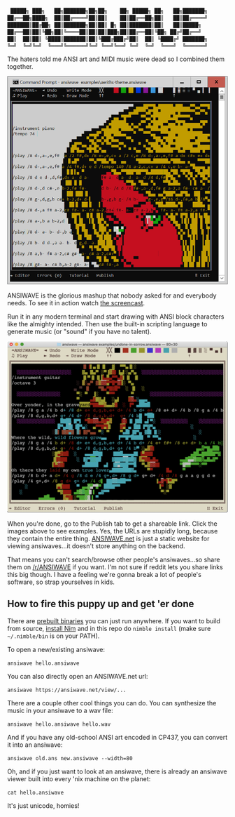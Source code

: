 ```
 █████╗ ███╗   ██╗███████╗██╗██╗    ██╗ █████╗ ██╗   ██╗███████╗
██╔══██╗████╗  ██║██╔════╝██║██║    ██║██╔══██╗██║   ██║██╔════╝
███████║██╔██╗ ██║███████╗██║██║ █╗ ██║███████║██║   ██║█████╗  
██╔══██║██║╚██╗██║╚════██║██║██║███╗██║██╔══██║╚██╗ ██╔╝██╔══╝  
██║  ██║██║ ╚████║███████║██║╚███╔███╔╝██║  ██║ ╚████╔╝ ███████╗
╚═╝  ╚═╝╚═╝  ╚═══╝╚══════╝╚═╝ ╚══╝╚══╝ ╚═╝  ╚═╝  ╚═══╝  ╚══════╝
```

The haters told me ANSI art and MIDI music were dead so I combined them together.

<a href="https://ansiwave.net/view/#name:aeriths-theme,data:eAHtXbmOFDEQzfmFTUYi5Npll0NswiFABJAgSFYE3CBOcQjICBAiIEAgIchI-AUCUv6EL0GyXVWvDnfbPTPLIUY9V7dvl18dLtsrW6uba5sbq5vrq_d-fnzzV10vOy-fwt90rWyt3tuxsrW6ufFH91Rp7dlsZWv__s319Xs_P76Cy0fw16sZR5jNVrbWMm3-yX0oJS5F_IM76-XPjy-pb6Sh8WmukotobnLEHAV_cwqvVrbWD937g_twBsX_A_stHknyDIrO7Rp2XH5q8ND0Wums2cpWykv60Xeiz-A3XDP19Qf03EvTU5m4eMilxjXNi6Dh29X3dYk1K6-fH1_mIfyH9lSA_L-1nxLw3aMuiCFu5kZCGSHUuHBPpQ0davoUm0E9tUkK1chwLr3JxPQbrjLE8OJuXF_d3Dh0b5_8vC0_78vPx_Lzifx8JD-fys978vN6mBikMJOfD8MyXA5TeDCNAssItFSUCQnJyXSV4pKmg4djmvuCAjT-ERYg7B8ABV1UA10KfQ6UAL2bOs91_yH5uWECzAE1IioZWeklVs90JuEHY739Dz0Wcl1Mb7TnFLTMCncwZfqd1BA01HKYAA0L4cLIYfGHQmYYR9xxgv2qKQ3qh81oxiJGpAK68rxMbVLooPSRSXZ5F9JPubnw_gn4rowAJcIUmcZz07B7DAdV_8ygRLXGDDG8-BE2CwpcJsbv6TYvaSy4z1SHvaM8acTQH76lsWwA-WwPhQjoR5qp-3BfWlZZBh6UBiiRA7_6-fGt7cwBOlnMJdho1RjHIYEB3g3FmxchW4QUDocBrsnPPfJzd5hFHAAYNty9IT93mowzhRaY3txYzVnwvxSG_6UK8L_9AyFTjvwvZcr_UsH4X6oz_9vVnHtqwUrI1Ar8L7VUJXcdUj-72lyyxbSZzm-onFPbRbf1ULvoGk1twSEqaG_BdgrRLajzG4qn6zAUsr0sVwaeTS1nOy21j4Ahqqv0ygFVlvSPy5L-6ZCcQ_pHOayV_6mkG3RrOWy7Du1zM-i3lju_ZWaIWiHLTTmWyECa4SrGHchOb1a21jY31jfX1-5l0XpjlW1cvmyGcUviWkarKTyx-AWX5FUMNQfENILVWJamUxWV_2WGDSNzHCKS9u0H8Cg4axhoB70hNqVTGSp1MkBU0kxmCP6X-pX_JWNEJYe1gXZZbS7ZEHMdYpkaqtsBmJ6tmban_1QC-k9l8M9dheAWtQbcCiJKWVxh4Rb11nBaxBzhFjXYcESpYByR8NACF1uMGDwwhNKlrEXoQLI3WVRbMKwtUYnMDIow_g0xqbek4NMrVWiNmRDYbbidjA4WcgrMOOZVDN5cUWcpUK1tlVGsXaBfGqYmBCBW_lnqVkjS5lceCndeRF93GWG3gWPBXeBCcdiYeUGAAeZVwbZ2rjKErO08pj2VCf9WNzfWmKOulf9Ue_oPaJ3-A1qn_4JkcXiqXQa_tYkQWcVWnfwCQbknx0VyrCD5gGNJr_Gt1HGkkxAQCiyB-UpZz8pnjFoKozSaIYhhyJKkRSWDn0tDreVNFjilibJLb8uPyvPo0nxqkGu427H2gywGdZgU5G1mnmXSQIkLPjFvTrVaU8VmTl0ptYy7Gko4p8n7L1CkYr6VZFKnJ41qWhrEtaWmXXBvt24NhVwwIzJYaBlHzFhEHG9jRILI-b_A8RjjakuP1Cwf3jWpRe1RNhRwgDb-FUScj8GM8q-bTaHaSk-E3N0Si2z7IK1Aq2xrnMlCR4c4gSIAzdknDWllKxOmKr0X-_LNJKipxib1XDVkrQWUXouQjcBdWNCBxK2AXa9tbohUkNIpPNEJFfMJDSwrLN5_0-mvb4gR4--3WmYI0qlfpPCOCQ1KPYfaKi8GFYNEG_EzKiUs6mg2S5TItghFZwU5gkUDmh3FDlT9vbJFE3vp_yvSwBUJUVH7e5zdJuTW9ssMCR4bZQa4C9HgbmKBLgsnX4zqqlOFiXZtOJjEyziVRVSxTbVwdoGl_F9YTvzcpif4GseH4tHIJOzsFSLCquikeVjCfHbARNuYe2DJDEKl5K2q-HJlq8pryBANtw76WwHfalPPJ8sfk6WB1C9OWR5ogTSaXZORe23qeGsfCSkYblruKtEhH8u81cwjUNF49ioS1eBVWOWalFFr01q_2c4Li6BcswpreAfcQvN7yyuAL-zfLwrxJMGAWZeEXtycaygSFMWcZQIqN-vuLfYEvIqjEirGbG4wjogYTbsQmkJyMlrrLwV7WUQFk27uQR5ZOe8s9bz6-fGdEQWyeUVLB8DoUxCSCvJP2x3U_xNFBGwPKwpum2wwak-ALCDa0LyrjQbpJsaOWSjVRkNuxNKn2gfaTdrtZWmZxvRKjVWHrCaU_yexJpYGBOziqFZwAekgFUXAOv-30gEzlbEyWrFjzEgPbVKXmFSdWRlbX88g4MC-yqQDhh9w5IBvt0WcYKnwM89w0_DqgI70fcPG4wrVSwI5e95Zq5N9GDJ4xWJJhwMdCG36ikcJ-r9irvg2SenCnoVXFC5Lxl-CaWZ3a5v7k88UIqww6z6wdrPiC-TPiY8By6I2Eqdeui_Sidx7C_dgSjpw-IZL5llSVFHqN9f3M5NN9-lm9llKd2crWyQaQj-ziaWsL0nsmUqYy_6KpAnm-qTdy1RRnm6XWQ_U8F3ttfXAzwcYzq7s_4Zsyk_XmUhV3Nc9tKPmsbeftccseFSVjxk-hB3i5yJTUIOlEcwErjvREbqIo8oulGw8CCa4FCVoeOqpNODfrWxtHCK5lmFhZWujkHsxGqZ_OTccTZCW4JqVTN-Br4iZpEOiFxEWzUIktXJqaflOTuZdMlIW8gYgRILGm6mRMlErin5VaLmsAowQUuDxzcrWWk65jm8xaS8EEAvVSIvjSg5DLxEqIrqlBXArWwBZqZkF4VidcJdYglMQbLFiQya8pSwxtiEYA-fSerrwud85KU0z9D8zQuSZM7btlrbz40pREFbQ3eYiFaDExsEBl3UwopKwCW2zzAuBNHIb8S9WbUYBchT0RrNohFiUoornVwCSId1jXyhnimylIOJOA3pli-m2RbM3hBxeoGUX1wsmQUfUbohmIpV4YNAKlimz1EDAM_PDSVMxQ2DBEGZECUjFlqPN_AUlXpJMoOCzODKQkFOneVxvu1hPEHNZfAxIhiZTWAzDrhEGV6Qrl0P3xZqa66BshcnsDKAqd22yRbnil4BY5IrI8I5x863SFIgPMoyLAJceIXEIWUShsatRxWA3IoFB1SDo9vLb7Ds9ENYDbLGUuCBETVqlqPw0M6F13-okj9N6q_YamA7CWVIGOTVWzONFjZWk5NKArVO9xTwiqUj8gSGlJCWO5rHynZ0HtfiYi5BHTmVUoXBsBklVmlyu-dtdZva6IORbLjiUg_muYpkDjLPrQjs1dA7aqKU_hewE0h3ol9bMGgMq5eWTVx0hD-Qmrk9_IzbqbheWuX9_oosZiRowCRJbI1DI-G3QCCnEEluMUIsyfcfz5jYxmIS3jnvUCePm6GWauCNQHl22CcD7UhAWnVVGrpWtpJaFdhsbLu1ElIg0USfjPUM5mI-EFSDQw9QgyCH0SC2XoKpooCFR1grXkmgZYcHo5KFJhpQDmxsH9Nzp_gPKBDsQYp1Dbhy4d-eZH8zFIllX6pa4AGfgwv1RAFyAj4rRUdtmjL1GCb6cPs5ddl0axwWrVRGyeYhJqVhuQ0nWkAXYobRNlMnJ8CvlCc-BlYL0kns6K1ts88l0F3H-RBxZqBDGHlHI9m8NoW0CA2jZCNMQYBSbgVXEknEM_23oPlreDdhfjQZCH7y3z6ZqeAd_EU2nPJJC5Gi8ePcqLXMxcygKH0tE4giQ7VFkSQg2VTKDBUeNlqPBgGgmEACrEQDpWWV1QX1cLA8yK5cI52g8QV3dYqUgS-G6uJgjAUi2O2uDco0Eii3foSZfZCpgc2ax2_DySOohRRrY8RDK1w6zErs80Y9BULGM8m5KdfCjlH7zCpH5MXDUfhkjY5LshooTZwGmhjiF2EIB6cYVioE6TtdmvD-vVATAnPJPIFKkRmXqTKNJM1y_7o3mLxypDQwpFGHZPpyHEKJillSioZWmr0T-ADlLNGI1s1cVOSz6Vp6Y-FkIlZktJRJZyJQZermLauf2ialjl7Y_0Dap1ADa8h0gMak9detMedpWQxBeI3PCO3CIU7xC5FV06Nd0xghN1ZK77zJcV7N-56ihRiVwh-nFzAZQ29SpJ7jEKrVdYqwLEFsZYmSeCKYxS4jxuuAZ6g3sPI_uRX_6fwfXpDLPd7OWbMQPlKYuxKhnjIvdzstgrWqqQpPMCxKuZ5z01gy-0AdWhnHZ3jIXgKaZtRSnxrBVRYMBS6O9GKvJrmxn6oLZm6adpZcocqcZQFnn9CFdb_LnytbGevYuKL0gJifE_zXuaTWYpL3tVCjORljdXPe0nk-FkEM1UomAnlXYaoVcnNnLuObwb6LIzY1UcVEXjOjBRjejQ5YUw2JoPQ3M9jSx4VfzjcjwmK39bTgBAOdf-RPGlSZMNiik3lIAuISb1TGT-4wf2_FUJtyLxFB8HFRFTN1khEUikIHFpmEkIxVQQURwBX8ylFTQvAeeiNaihWII3GPYSG4sJRtipYg4mgJDhjc6k78Yg2_7kFGC-HyYa9BREJfHYkwYDD5SKvrxgZrqw8-PH8Rbw1AIOVAoBuettc4nEbbLNnEpf-PexWDP_Z2pUJMBm1m48kXWLxUQiMuGWp03S-fcDsrmQU2pBXB0FNEKinJ9AOujb77wih0HeyBr-3-i-Ea0qEEM_vMKBsWihoQCIXamA0P1xYHG3_1A3fiqXe4gdygNIY61ihkuEtoM-WgYQoqzYCR-k8o3JlReydyoJEA_EjXxRjIn2qXF8YxHm6J08qRVlt5WAp_XLRaHmKKOERLyI1pJYoZwsi6AqIOSa5nnGaYfJS8iloUugMlGj15molrzLcJcqMNbsgPBjF1IKEIrmapNgxvitVtSeZtClYogNRxLeOHpDObRuHm4HZOWjHX4U2aOAObinzE_ztqRuZhimDF_MGQaE2-AjWY-2o1WKywhOOWxkD2AkBsr7YaHAd6H25loyxIAQ_riY65wLmMuzV5mN3M3i0LmvuzFDu6KtAzKYZ6n8ihQjXYNpfqbvrH7UM7iW5gJZyXsga5MSYJZ9JTHVI7CGnkupllPVHP3wrzSgmbbzySnc5603snK9MDlwFNlbXN_MnLoriRBznhjkVBpfJhR-BT5kMieyALKTJiZbSZGTRi5FDejkv1uvHKmNiuhseyVPaMqYlr8f9X_H7Imdv9Xk_AN5Rkp34hUabm6CxWcE1TGjeLvTm1lr3LEUx4VQjoGQVncMCNWYFWW1Gih0LhSg9amYEeXj7ay5ULJyUjyKCtbaXBYWh-4MPQEHGTvsEKqOCxxiZY2V7xFKCqrPJKOKhyDy6I6ncKgKqvFOc9Wm3SWnI6aseEuYPGOK2dkTpSDcEWV9KHQCOApdb0VA8WXCZMXpZxjkEKtEdiq0ZECgXJDqVLAImiPf69UtF-meX4X7KbGUMTah1fahCjoLHq0tcdZHRd94gpNr2xtHLLa0YyfOlrHFNXIdBSviT6i-ByDesgta4pWIypURPLkgDDJoiQI0n2zkVxoHq1WPO4Zr0tqxddfiNvCpUBiUVnIS1-AGmUjpEy-ySbOfgRdtCCJWoKjKbos7AqXBEAFPF3ZyqSLhABkaOgjSWoIHtZYEBHcEM0ZaiMF4x0vlXdyJ7tpMSNVBGAxzgBfGXHZZRoWvRIZYq9oqyTfZu1f5Fet1JBGE5BjqHXzLo2yjiDxcO7Q6TCL0r-ivx6E_BN-5p7LBBlqdUOYKgy-CqC6qxPZpMMKuA9hDNKpRrZDQHHhcrH0gPMdTObJ-CN7iDPuIfwRQtIUjaNSKbcYw-h3rvWgNan8VA_MivDU7kTH7COote7ijtShfJtLIGQaWporFa10tCuJcIEaTbB2XUA3oAtoNzG-oGcBEIeD8ozKjH4ByOnNv7TioPRx4a1YexIEAQwRD_k-Z2Liq_53tBMH5wV2UGkeGcb8mEFPjDXAk_VJ392EJPye7_wFsBe1rj23vvgrIr9VFApzCYUXZReTQrHYPY5ig5Z288YlZ9CIcEsG2cFDQBAUHq-BsPWuBFK1F0FQ-hNQqELjonTL09DsVMTPoNHZyh40GFE5sHqUjpF9sy8Rr71Ui14nErYp6JzOPsaL3BzQIxwP_FjKLBxzhDLZAqhHNjmW1oV6leskkKCiUurNMeoUkBecSSYP1Sey8HRWbCeF0pj4kPqESi1VySPHgLkssdRnAgnNmgBiQ40xNO1YE9zPUgePE6PHGHOUU93sHHivEo_lX577qD03Pv-MV7GObu5s3UdhIT6Ng_W1zY113L44_dfb5qVbao-6fMtuT3cgCgr3za7x-w9IUnZrOngkZ7_BI_YN4UHmhFc1lAnUaHWhAjZaEi7DtLhXxpb2gFcxedrhmJY2KfkFZISAHfCowZlPvmmkjgpxEi_oGpzCUC3_8HOwMjxpbPpiowTEQ9SMWOXBB8x3yjCd1wIBl9m-C5E8cwRNbLTJvaG4l5l5KK5cgFamPjWNoo0CNHjWpcKWMdRIJAptLEufNSFGnVaTsil-zBmyjQGtKJqqVcBgBlRfSnRvokYzOoQqOUoZ7DzyhDhx7lAMZalT55VfUDHdbo4xuk7Lcowy9VZ4jdqypcdGvPD_WTae_L-wEXMrDFcPXAzfRiTmE4-TV4vQiOBHmt9T-9fr1fvpueK1wXPLTe3zsfTH4vstY_Vzv2tsX_p-E9uMEbK37DtqKr-DvE5KzkeqJfW24FdeYupPD1SJcspud30baGOV1v1FO-RPSjIH8oQWBFInMvhAVNF6R6hg9f5WwerdroKNVABqMdJoKtWRtusuAYUdbUkIO9qcEHa0TSHsaMNmXwDeoHdJjaeF46ahIjE7M-rpKA6uDjD53YVRBzcPBWdybyOfHKMRqsI4Vj1qidNcefozpXitQFiLNrGQbSPFRevrLo5mVdrRaExRbTAQxezrcYzZ3aTp8cTOp8e9w9OHQFWd5fsim5qDjoZSDpLNBVR7osyZTA9QDCQzradcMpM7TSfTPYKXWqnuEb7USi2IbqYASZDMFFQJkpkCMfTN8vh03VmcCI363G7JUaum0OiuZzIHbDHaoGgDKF8DKqU2QBJsoW3Baot64wQ8X8EZFHGOhf3Qyzoda2HkErHHZcXE32JRjGrqbDE0iRWZLSNbJDhFlabVM2ZQylnFrpN0PLDsaNO2azmacQXLzkTyZEOjWH-XaeBp2w6dWk0aIlnP4bTB9B9OG0z_naXEKOzBfACx6S5L_zQzP0e0rEM_tXYD_dRaDdpShlL7eQ4XxDeQC2IP_1FBuBkGi4PltipnEJD6OGx1G3S0I1zodR58Bq7EPm1MYYMNCUlzFqGBrC3WWHPHsTxBt8Rq6gsXq7VbdKzW7tGxGshKxwqFkrZYHfVytjtwMeB_5tTUtqKQ2mIPnxyPV1VAO6L2EgRE7aWKeQtMDdXfwDrzGsq2xp9YeI5vFa_2-DW7WX8KvZjjU5jeCjU9_Xe0w_y16OUUPoVeJPcp9KKfT2HSWFYp9KK9T-E_RcXm5P4U5qeo-TFqnnZgqJynQzmRefp0AaAPiUznXKppJ0kKPpk5qwT1mgcDdUpz9hWkNM8Y0CnNg662zefBWZvWPIgbVHMR5KDKNze12wTnEVq2odZQUjt7O2-qCx0f5oPnXBYxYoK0Q_P-ItNeZrnn4cVjaS-z3ItA5Fraix4ymPYSBg6nvaSxs_S-_FvHznL6sjg4TTGIz-95q2338WwNJYzut7KyVq2p0BEqczK0KZ_Mv-AG7nIyLK00Khu-WOdWNcmkWzCtvKOncIywXx6D9i72wM0rRXj7v3DqRk-pVN1zu65UX5MnPKTMuW11mLB0frZJJpBkZoeLDtP91lkXF0_S0bi4X4U0PhaqdsmCwPJrmbM49sQY6FCcrxEWYycW7CxCdVmG4q7B9EQQkWcVFCrG0zx8VyFRghsYhMHETApiZ6HwPnW6n3QhMAtqox8pYVY_spWAR2FevgeCh2Gi9FCpOAqPg3kZec6nqQGYvCIw8X6yKuGcuneWrQVSUkctkO_oIFClJXQgS16qxjmccghWdvRaopVm1IGailehA1u8cpI7TU2o8eaTDo1gFe4cqAyDIUeznpCmMlINhhwhHlX7kZ5UYUc6VIVtqVdoVB4J21O3kfExubwjvbu-Rn8YOb2FYCQLD8T1sD1NUhnoYdieJlkWGfXUrad9R0B4Qhl49LU1cWzjGA_eWZgWINq2wrQgmGr55uJ0dxWUqrm_plQc4jR3xZz5tA0DHacNbuRjSuko1ggVCHrSx8bqJrsXT6ojVHRM-Aoz30zubWmVu7OSNWbuTTI9EduQOIg4uaiTc-wY4zpiLzFxxDbWE0Rs40NBxMmN0yboBBEnN04fuC2ijhO6g3Zs7esQ8lFqM4zVbQqjFhnnsuxXUQ-4GDuXV-Nei6u9ZO26snXxQU2yHxibayhDt1-JV1HLSnR2ZuYT7vGIbd4FT--OAGd3s9WN7ULLsnZFq8pdODB8BaVhe9M7XqNSXa6OVj_ZwdbtUK223u8zzCrX5CXbtdSxzbwvt1aL8n8Z6vk_bDqS_gv45P8KU_ItbccyqYqV3OsJ-a4a-Oi_mgkuMgHUbECBty4hSWxJs3mmU8e8Jy-FJIv-gKWIguCYRJNRYFgfMB9Barmo3os2zrhUrHjd1808cQZqun0sg7SrUW8VQpkzDhp2Zxx0gVWcVoDQuBgHHaMeHk1m4c9Qd6Thmo22oShWj1MXrKPSG_-EWtBBVcEH5sRD000YflBXHIwRijiDMZqIa848QpF9wXmEcuhgjPb-G7QIDcZoGg4qxnb0eX9bbUepmlBmztbtL1XTqAXzqEhiHejjs13rjcYZHpwcs2dA6Jg90LaoPHsGo47ZxqMCswkrS9N6Fro3tNk0xp3SZFOQOGi5HhgIoveMviD6nIWf1m5z0Ztq-x60ChOYXIGJWOY_QLlk0-G0YcC5pTQa5a7BNOZoHU6jRxiKWoe3oXZGEuWO03PuwUSXpwYDj7XxgDNS3smVPJQqGxRWTDWwY7J2cLI2HCmCskNoq0xKi8tX9konT5zooFyhzrTN8VvZUBPtKtFyctqQr7aD8cAF7lzaAgMh7AaI5j6YefIR1MazqexrD8vw7R5xyvcJ8ihb2eKez3gaB9NYZZP1tmt79h8sBiDcWbac1aW4A9lggF3RLUAJugWDnm6BahpGBPtmbK2EoZMbNinHoL0C3lpt3D4Cab0jFrAr-wgYkTwqTuTKhJCerq9zAH2ac-l45S0EMrxKuiF3CGKLIPkTiyp4okxNYevqhMP20kEUGUV5kwOlNc3UElREGAcBuagWJCSCZWQEMsK0VJKdJqQ-HaRGB2jC4d5VOmtcLjNEbZBAao8CcWIgkgyGG8k0Eh8r4aLtusaCDnaFDjpIqjpobfxR70lXKbbTyzsnck1_0218zUemhlvVyNQPCA2ytbY6wrNzNmTKhkLGdZucojWjgSaJRTZiOiRSpZ95IgxZPSG2OI7rmbQ8VcAiILWOP53WCbh5_o1aDVs9Sx5aCsvHC4gArGRPdU0grxHCUoKgFbLescxoZgtN2ZV4xVWmVuTPInZNka2Gtv6hQZlRrchI9maSt-zNJHnZm8ogSDeTNAY3Dzkti27adYL7y30R1_CRktp8VJC5ngw9VMqsfXhv6KFpFwC6_PzB0PMyLGl6YV1b6lTonGUKdGA4ELNWZbyrZF1cd0ADoi3hs15F45mmeb27cVgAYPDKzDMW2K7pHAysLEBjge2y3UrgTK_NaVPw5tS5PHa5romhCD1tLSlEMtL84RjJZwIFRhYf30Te3Fh1S8zHY5ih3RCjqwnD1WrjMSrDfCBGVz38rGJTjMYRAjH6S9U4ZNtL5aiM-BrbpQhNgInCQeDmyLqI78pxVB182phETFro_0IMmIvBYoYW9UC8Q9ceKH3h71qUweVf_gw1bolOJ5leC572pBgUCQeFQZY84CDDvN_jS22FMxIgiy-lknhykwiGShTMzIgXzRWPLNUnLMFwl-tzMkRyh2BOMkQ_o0IK5YgdTUC9lKhyrZ1R5Y-vgsqrQ3xR_JWWAOpSh-4ry-U0KutYXpiEqvwzYWv-mQQmEBvzzyQJ5WHmJDeYwiLBahVvRT6AgxoLtIPIz0AfpLLw_CoRn6VGMlHz8ZI0AESLkUYvNuLSUai2IA0BAlmz6zvxrIOjl4FmPZUNL7ZFV0jSeyIa16lROLL8K8C0JmE1hlN9WUezFAwHSxWREs7jg4JMtSHXKdfVtQaM6FkaAl8ebdQ1ijpZWpbWpKXa1H75qNNZ3gkXhDNe182zFHzEuKAI0IGDRI18dHo96-ziyypdoeGxKK8EpHmpYDZZUAFgsXlNxxYFu0Jiw5cQYKRvEzlRlVngQPQjCkxbDac2KAOKET8dAglR9BxSw6XU6EF8bJul0KD4zi5C1rvBug1gky1N-27CrSAUScHWEF0IFrMGg6da_2zvq1z4vsyB2vskumvbppJUg0dkywwekbSqHlFupFXKQ5Je10kBJkJI4clsbxKDFCvZ5bRhzOa-EpUrCl9U8hQOOnkwnG_vOBwZisfChf0RhAs7JwgX9lQQbqgdp9QXSLsSDlcBqGn6gaSVJjgWbrwIfem1lq-hC9Uam7FwDV2oFm2NhfODMA7X2tUN7bIUEhsCh758Ze8anoMkYUnNLg3kpBYnjoVrqKGa3KmHs56cQyE7sofA43UnPFYucI3BG4tiHd0agze2SndhuHHGh7CNMT6YbYzmSvT2L8RoIbTtz4Mss-0xxqHXxhjnyzZGTw8SZfWUa2KTTWwFVczu_CDTJnT3T8Te18ZK_O12mPe321mOv93O_vztReTbQ7k2bh8N67jLbasBInEWtzdit4iOuymaYbftonZVTBhvyawAqj5bOpVdgi2FznhKBjLncIZmC3bTTG2RD-QpywDhcOnIYHFAWwLYghdYwrR3ARnT8WT8bG8u-jc5ZJJTAdo1cmHI5iX2bTBHiQnkVTJxsClEGTCcDQJtG6FhA2xsznoh1Y5tG2S3miUbIpeKTGXFsujMk6Vx2PDV4w0cX-3GjALCMuOvTBo0Zan0X63l6pGtx6p-Rnq3TGNp9KX_amJMJwi31NRWNaKaMuuJGOQ4IfmwSsQy1foBdg0wywIY3KxvmX1kJwfhkZ0FbEvQzjDDo3C38oEErZBgHo5FZrUyLBI8t54H9vlY-mEbwvOwIQuTKTDKQA0W22Jcz4eJ0aSFwjUEDtyi4JUBtjr0Ksx7ySfzt9huB9GyGFjBLqsxGKavfn58lydYkpsTuKIsEM-gPrmGXKB0hluZqoS5IeJ0NImWgpXVDKlMJQCXsVRBbPAbh0ZYYeabemZRZjVNL1e6D6aeeUUIz7bk5tUiQC5mFlKo87TpX2hKpoI4MeuQDs_MpaLx5AlfMtGFc7ZJyMg5FzGHi662CcmTIGUOGiUyO23ky9V6zcEKld-btTbLTFDgbsf3rS8Y3U9uXdr9Ij0SF6FyyJ5Fm_woqbdxdKo1ZJYSsqErmYaHR2kcP5Q5VC1B1Uq0_wvJckWUPeSW9_okuIApcMgUfeDiaVg5SSEOv7ZJQ3yg3eOosjKlI_xIE7vw7VUnrClbmFZ4eDUrswp1MLw1fLXHCM-hictUFLqyyCvef2MwBZYtKkfyjUXqqd2wJDYWyfrBNUVS61-XmlP7mJg3J-ve1xSpJpjVIq3RwvziDtud7fRapg-W9RsxMI7cDgxB5LmK3UniOnJnZy2w2O3IG0Seq7Un1hkOfJbFFZ3IHpTGSyUdka1HelfkTkDVkaeM0XlzrivrjdEZJybSD6QwuQrDOn1XCqHqP56CZuVkUerkX7o4yudhegrzl2EqnmGTlEML6iaOkcSgOD0ynE2hYq_qTIOLMs-ggWTaZfnBZOahFUhmIsu2ycwDB27Zs_KbmZKiPF5Qk0Nac7c7PV5Q--vk5qmp7M4qirSylYENTRk9cGkFuYxYG0m3R-OI_QNsU2L0kWzEwTWZyLIva3mSlVzCqryMFCd1eJfXQxKFTyEi2xjS6yFv0iGDF1kvsngO2SajElmvZEfGEkftYYFGNmuSw1kdbYyj2hcvbr8w4U2awQEPH7HrqcUcvmelL5XPKQVk52T2ihWbrC8ZdRrv38Gdyt7MaMxNCX4RIhOrop6I4lUp1nfblh8LP_Fa5PwUdREkJXJfWd2AN7RvH92l9aF0l3OitaHuAS0KdQ_0LDc8OOQfQAmSgSIb1YIAmTjIAKc9qzxk5VDaoaoWKihuEEpPv_tQVDLteBOF4yS1r0klKDcPmY3aQo9VSocea04dWjtBmtCpqzgCwAxBqLbcjOXIzWVdc5qitLYZRNGuMMsq2ITqdxWMp-NiN8ymDLVHZlOUVqrjMmouRoXt6rbYT6wx0vioXlRO2t2xMVJXn0_th3mKOVdZKeYgntiY4caitGzSrurR-1YQnSGLL4IKi2ko-L3BiUGWTwKxlNeCyqqeoc3IklCGHlU0j8jbsPEkht5tI5p4ZvGHhLK5Jwz9Fc0-sxSdp2ALmy5r-OgETZr4oj1FeLJaHuF6RGlclpvflPnncEU0XTBXLJPHsJQPWgmXrcpppA6HrPgsc8yZQnAa3m3vR_RYVvBp4iteTobomB7TZitm9l4LoLwauaTiaE8OQaBjPeUQCkJZWhFI9cEZ3eItiEm-KfPoTHfhdkBCjXNek5aixaIxT2qy85YSiklqU6YDLRATBJH0Y_dKCSTi4FFoUIKpcPsIMgynyiVIVMlaUnXj5UAp4Xl9FkwLv_65E3oHggxazRqmhJszGpzUW1wqI7MfJKsVvGibu26YrtaiwECQwcmshgo0ZzQ47YJr2hi0muYemqYXtOg2GGjEjtiR0vg0YUPzys2mnHXgPl-OsY4WB_PcZXr9OFprMhu2QgzLSuuHiuiQ-DClwjYWki0KQ0cm82VADlOSWp0dEp8DSYw986yYJ35zhh1WrUfiN29444CP2RTe6GUhlr3AvY9rBMWjHitCLokhxfdemTp97iyNsWd-epLWp_P2W2_Avc6MaiVMKdqBDggoSwrg7Zrk4YhO9ri3gEiV2kpZtk_grUpoqwCUtThN2Nl1o6wZQNMoJaiWShRCRrFcmTnLzsVAMUJNIGM5ErN2yblIq2XrHd4FkHYGUSSEIXPPj9KSmIToGWg-5TQ02raBVAeOR0skDAWo56MbI5LSQf2b9v2hktjhSyJykaR1vtn5VvYLwXgztNvnizYSYj1PSi5GbQtDAeoFlAQ767jpFFiMwuXABpl0iL-_hjf3RIgq_tKkKOa5EyCIAJnqeqA81pAB7RxtOCJe6oVLCMRATmWnS1AEM4oqAlSqltYdAZR5BzEHHVRnQzzQ19xWVLq0L0hRzZA0yAO-4BkMq7zWCJlBtj1Ir2OEsq-8jAeHREhJQljzUtLYBrHlsEMlNsB4Li1AAwo380r3iKTqGEXopGHGkRPsWSXszRIT7U0pbNExMSIf2dAMQun5ukiAwSTkoa5V2WamQikiuGUTRMJC7HBFLlAQrqTm0vCEwylLmJmLE67CwKvpjDdS46RxfckcBNdycoTwcdsappZUxcK35GmuLXSjZX5yIYUxMwOrUuIeVCje6MomzpEEkjQJOctWQGU1CYwoTdDI7KVVZ6NSKu7RPEcuzapaQ9OZjOv9B-ScVEmWzlUtWYL_IJWat6qC9TBsPZb91a3Zlfb7UsTJwwdBsPB3vj-RMpvPrdUbvxmAwLNksfq4PxhLrQnupNnFaUHRrENEvgyjwdbwQhmwUbmLukFAjgEtQoHFgplpU8Mfbc9mJapBZsFtISQY0Z9vW0167ZdKCRczid6pLdu8OCrzF7NDZxE80WDM5CkwMmmRd_u5yiylwuZcKgoOXD1hIpSJA4doM_-sZM-5FnLkevNzWCxoqdwQIPK7Kg0KKjrMFMTlFAm5IWfsIU2kScmG_Rk1Qc5BbrVLhkBZsJSWscnQUqVGcuEpAeDfyMItfVKdmahJlmsoYvO53qo2Q6c-wZaHpTSK7upX3sWAoQ8FElAycPTBnJHTWBS1kdIX0ROTR1qmgxsWgHAnax-ToE-rLIGGlkBAMh4qUKboiY5KxiZgeRmakYYFexiybQnbnKuoU2gGt3bK0szXdWfQmrVGUQVtIjql16nBpzCP87UioZUKIaiR7hzdmdPXOW0Wk7WsTxpm2ZXYQthge02-hqmPWgcZo1htlY0X0NhQHGMdzx6LvXr5RDfIUXUDOKYakNoAwZXsWFvDdmmmN1FYjVnOkZsJ4nknpE8brDqKUwWclU0HBN2XQHCW5kQVVC2HbsNQPWcMMlCHPAwdWpbCMDXP7MW14jtga9OGbdpcJWyARyjkCDJQJJWFhAUiY0xYFCaQzugcpICFbj-GgfUkbeQEkWKCKgcWyQyFpatkR6RnC1cCqJnGgWucmgKCMp7nJTtNTagEsG7ONBDwQWBqlg_62Qagq2LK47DACNNkAIjHTEPbTkBFeaT9yhGw1fhA3Qjuspajg5i5hsz0U60NXqmxPFiFLgrTymYTdHl645uKJgIMMySX9_tQBIcygsM-EKcoJ0cOSFEBG68SX0TRVMLe5pl2KeITbghCRERzVFM1i8JmGtMsAYFqAmQDAsFdO-FREfvIDzAOJI5J9BeTIJnplHUNBFmYb0bQi8lQQVyFBqVboAW459i1wFCmvtAqABSxnURHE_ayUCmCLyDJCmHx2OG6sWnDg1wTD4Wy99Ian2tBFR7T5FsJTVndDG-VmZBEACGPHUK9qFQy8-VlLjNgjf_zEjFMNW3EPYUXGgFCD4-AhERoL8v7tDWMqzzfHlATCEpMWT3SCZLVAF3leogt15OFABge11FDsxDMnEcOlsYAW5lF5tB8Ese2klornXl2EJCUGS2GvHCeo5cVUmEVTaX-efDo9s3b9y_fnV15MTt6-dGTm9cf3VPeQakMrs1o51akHp2V434igHlgUNVWvFATT7jX2whCYdKaKIDslkcUyMgodZmvGu1JmVXNDXL5_uPbN25fvza78mL2-MkL01XQv6_fnz924cTJ1dXL1x_dfnJrdvPy7fuPrzx49ODpzVtkmKDX4ycvbt6-fB_uzGZX7j64eufJowf3b199TPf2r-5fXT24un7q-Wz289P3n5--__g2u1Sks89fzxw_O7t4-hgkol6peDuOnTt_phT-5u3L9_fOzl-_PiMqPLLj1pMnDx8f2bdv7eDVB3cf7H30eN_Dy1fv7MPS7Ll598GVy3fTrWsPnt3f9_jJiz25lnsv33-84xd1ewyb"><img src="screenshots/windows.png" width="600" ></a>

ANSIWAVE is the glorious mashup that nobody asked for and everybody needs. To see it in action watch [the screencast](https://www.youtube.com/watch?v=zCbS0qmLxj8).

Run it in any modern terminal and start drawing with ANSI block characters like the almighty intended. Then use the built-in scripting language to generate music (or "sound" if you have no talent).

<a href="https://ansiwave.net/view/#name:undone-in-sorrow,data:eAHdXUlvVDEMvvMX5vIkDhzYpgtl6QkQQhxYJAQc5sRSFtGhqC0gDkhzGKEeeqBUqvgtiF8zvwTJS_w5cd5705Z1NCO9l8WxHceJHSczGA1Xl4fj5pg_g9FwfGLw18AejBZWly6uLg_Hs4MpV11d6I1YrwYHo6XheHawJ88Xx7OD6exgZ3awMxgtXxzPDvYHI26_4RyoK5_ZwRTeCOCTd5tvt849f7e2nqMxGC0uri5dGHMb9J3ODib63UlINIMRFZN0RYuf8btLXBqOZwcTA_4Fsi7y-1QJ0oJE1s5gtLBK6ZA45fTx7GAXEGaYte8E2DflytOGKiGMsl6fLzEmYySWEEFhbk2pR7TeFBqfILOmbYSJCADcwWhxkUEIxxjKngIivk0a7a_UfRls7j7s6IkDh7CwZ7SvVCS5FEmbUNaKfsYF6a4g80sHp7k3WaQMP4e4k6gcb3rPhEqwrXyJkwQtUTvVL2Wn3nZYhv3MNA8Z-fpgCPqCf6lXsSnkpGEl8jJNzNgLiGd9UuW2QBYqfNe7XJBOGobGpIwtx_hl4LsORSbZI5FKizYwwcRKO8iqCfdL2QXYAyXf9vkLbEF1O00FjvAlBusQKrPD75SmiDLdlWHKsu4kEQBWEjB-Kqn_elzfNPEuiRSpLO-huvlKuJW1j9JsmahZObF7R_zmNNLg1u9kMFpeEvXlVgAhLwLov-J7zDzIyOd5Wmnj2TspFZ6IqCioSuKLpMM4tdl_oqCnOAwDXI7322_dl6j_Ip0NipUV0dKYOJIWbYI70xbU2uWcHcmZ5msDyf8yO9il3F3ApvqprR0DuufjENE-kWVaSczE1nA8OHaIZuKCI2TSWOXl4bgJWfNbBku_freO3-MhvzsYLfFalbkr4iwCkPVvSmRSJ0kwjCVNpjR0FKGJUMetj4WUJDD1xipRQClMwG7qvqDTkjjvN02SgYQmr-u4hmq6rk8upUfsatdN1ANiS4hNomuGSVPoKl6TLjFD9mDFabzhBeeuDk_VVL9DRwGn2Ko9b4-v7PGNPW7Z47Y9btrjO3sc2-NaCAwgNPb4IgQG6EC1xxkOIKeoUFnikmzB1MKP1kVfdGpVrWlTrdhRmTZJ8q1SqsKc3rs-9S7YsMenXeS_D5kNbF2Kx3EaVNHcKcIsC2geo06gzWjZhzWKqJllGQjpXdWQzGTAP2o-CX7np4degqURrRdQEChbDWdWtloU1hE6E6WFe8I069-eeukYlJICEslWJbNHqp-tmT0mLlFGBkLqaamnCb9CufTqHaBBMInmfS7Bhg0vUFhJojVN7ak87ucLZKZ5xYlyMgsBnRBDNyzvdg010IEw6j6Goxl04LMuYGdCuLF2hgKgJV6GTcQaFxpuUy7D1eUloY0euSw9MgR6JNqWh6smiuLGVEPOlI0Zd5mKkbVNw1L-RUz5FZGWFVY-qkySx4TSNRE6tbObQfu-tcf1kCvQt8BMgHApLADchlSAGwNbDgs8CVOJ8QurSyury8PxaXyhQvpC0PWFkM2KkcIAgIuLqwuSIlA5ZcHX0RSSFZfSp5Zri1JoCLgU4mFHGWJNR5njwhBrLS4GFaGscD1Ppv51yVlPAHjKQfp8TlRH4SHueV5GRSceERfzvApMk9hKXsElyBNRnRtmBU_KOyyeFX4eCWYb7YWY9IQZSctRcTlsP-Donace6ci2ekdSmn9gKoDJH6Z5mCAgFZCGVIBA0oZN0LhlYDa8YTQnfUF4pjfimdcl6Y2aS28EMNcRMPYVrr4TE-A9L6_Qnb7WjgbFD31flnPqv1dJaxYSjbYQ4a7EEM9eMF2PmJz7vsnTMyAAKWPDsnYfuQaThZQWTeiigFVSddV0SDcgGwDLK7w2Lza8BJPkrBQDbsesNNnmUQvTvGCwuefsgKIIGR-6C0ZGU9qC8z6aFXMTyH6kLjwTeurBEf8CkdeHJQ21G2QYl1pMKWQhbkypw5gQz2niJIe-esbND0v1k_no-OXtdrJ-1RIDO0zt_rRWb6xR9daDC0b213ST3hMZGNctbFFnacYUcdAkyyCJAckf9iXWNjFgPHnDTbZd1ARn_qcERkLTrScSON10TLEAyasS41x3fbqEbPZ6ZI-x_QeWXmwVzmNBfrBHsExhroxnOpinGAI9EgTVXwQjW7zmK1J-f569S830TvY3vFOLTlc6a4BSiEm5siUfaKiB88RsodMC05ALMVxaUd2t236ssdIARR2uTisxtrOxviuhAxoWUspTGtHsmWYZ-7fs5MVFLJPMWJ0M-c3nweLDDFx4tym2a3HjDUDfpW6tka-iQPDCVQHJZ57Yp3rcPKRn6yIvwHOUz1YbneUzimo88aMsSK_RVcKpcwiqlcsvV7dchfUBXVmR9a7dQmxeIiLbl2htheS9yoNUosqGcNTUy5RCUJZpo2ietmiS6Chz8jfi08ZlLeM0S6XM38bnNhk9xrZoTqsOKCjTBw5NLdUyi4u9QKVi7T2birUPonkbbWeFGH8pXOhfdXegAxrERF9k1eX8j84j6_ywzvuaO25B4cK7-fXKtR9MIC4FfWW1Ws6vbPMmdHJ9VRmWzJx-LSUzN2ZOZxXxVszaQIXM8zkV16NNwZW8CGLIFFpVuxIpjpX3elPoVRm_ActmNVN5ZEm82eryoo_a5VyJnOcCKYLL1uattq2hxW4SQYu3zJJFi7tmsP_Je-KAX-buodjZdPpAzFcJj82Md9xETXG3GPbjQic0JD4jBfjF1EjcEsTtcdPGKfQTsdXei18uBueLo5iJdmxKhv5gRO2CG8mcU-TdkIBhjQ6QvUght3RCJW-DUcGhwSBe7IlQ7FJAufVLIWqJRRjw7WXO2BhJpDTCNIM3p4OzwE8IBXdeNhkjxlwnd7LXK44RbnQfC4uTr4iNT32XSeWEc6UhOI8gnis_lIP-UVlI3WoImZNU-Cyh1_nY5i93JMdgMC-Tg7C0pCGwANwsMGt2-mGO7snJ5_NkwdL0z6qV3m2JxO_kqoH33INvyxaGTiFh8E4Nw3tentwi8E4ekaTOKYnCH2AKyODAvEBsyBOJecEsQaFnLr1ihecTT5hjfMxzjMI8h4IuspyEXmUtn9PEKz6XLzOGnZzQMeOCgyXoBrQohBTBGNGzFeSel6hFOeoAI8fUhh2E-ENepZaAico2mjWcZA7E9Fh8R2YExBtj5oYp8kt_Baw3re9DAQ3dCS0lQ_9TWLI0fmqek66RU3qgKo4vyCm9TdBU1TKtQ_UAIlxzKB1mfdRDYZk-bUUcOgycdpPdr-QrJXpzKY2kduRBo3c2W1H99YKd9P6SprPx31Gw0ztQaoSOgn2ong9ib2LaBX7OpueTnt4QO31AfwHE46f6-CH2Hly9IbZ7Lw8D8VgLsuD-0gVNHMwE7jNYurSECBWrGO-Jzn3O8QqmZUUSGgKwIiqHeDCPBXNNy3IjXMJkars2LdW8tXX3bN0jyzkV2Vcz0V2PQKZuu78A3Dt6nBoW3xINo1Hx6VBRWq2jda4HMeTIipmvEmefFurO1M-8ACniAYqUfhY-t-X9LGbcExW5t4wOpcOZC3HAZEa2D3vJXSb-jGiVUXxUQn1YVhQOSRgH1ZQR39u-EV5nU8kksKQk3kONJjmAXjrEhCUKyzt1sIhyWgSAD7loBEpyVszDEj13jPaacUF8HECaozJyG0F_1x1-1hPuWIfvZZDyPYGaThY4QbJjJBS-owzp5kO6KyHiQusnU__37TF2vJyyRzhZx9qd2KJKkd_UWcBv6vngN5sfc_3E77bzye_O8eHBO21mLpsQuIeQFQ6Q8-kBnMo2LaeH3hLKKf04OtWE_hrKiTws9TrJKRY11cKBOoN9ZgWssjxCSd074LEUSd7vM6LR7T2nZB9pYWMzLj_q0RMTCbe1m8sLvMPOHL3DzlxY3iLIjwzPFk1ODnFjyu1NgnSVp1dcGWOwS3E7iMZNl-J2ECtlXJRbpUzZuqOrUivfmLQ1Z56Y70EWyAPUcheyaB4WeMWmIThbMNkvKMOc-m5mvU5BQ8o5zA5oiEHMlJQTQov5eyRo0e5sKSp9oSFu4LReWqnYQmF_drRR52a9TnTk5FfUOQxuh6lTl4F6HVQYWd_86pmBTV5TvbAo0ilCAzzoRfTK3Mo8k-hcxnIO5fwvOQhWsEvBkRao_sr00FGr6NlyVAcYFqO4v6LPpCgUoIpUHUtyUpByC-M8eVWIba11gu2EDXNRC4R-7fRrrA9Jc-E1R7PtWiUKu4GlZsviUwuK3ccehzCsIbsczl08mU50pAve2IB2Jq6Z_87ezE-m57dy2eWA4qfRC_3MimYrFI-8cHSCrtPTfRWGqR6N8ZdYzMMys6zNR5C4k0IbAj62ZNk9gzt6y5A_5aLow_Wb6mJxoScYluQcQT5ORa_bg_scaheF5ace4PIouzkgOR-Ab314yS4o5UkgeXb7ZY17cpemBJOgZyNFmjiZci685ETxZTxbLcwsucoqPYujwryUdjeORoIVbEuepXQsSs7p2VE9Carpz1zvAVKSEkNbQuuCgZ6ky1SBRnVFTKvD5tHKV6ghwekyCn7dkTuhJEjMeqyItoAbK_haE-BIB4cgikKCNHI-TQej1OtyIrFN9IwfiGXmjaZ71Woir8ygk2-qoOX4YX6ujQ9a6lEl5_FtcYLDUKZIwjaOlQ5I5BgfZ0w-EfUgqt7Wiy8LxZ58qCAxTDcFziW9pCJHkYQl-XqvpgtdY5UhY8jpr4gvpfy0fSJucAh4kh5gjtdAEpXnYgqVWaZprPf9ocd8INFWR8QRDjaCmwyFwqC-XWyn2khC7gA7Y68PQi3jL-fWTsg_P2nmQyKc2ELFkktQugEnZmCdh_72273BSHdJmA8mL3xw0C5EAt6oUvFxycEd4-4Tu_wTo2zLo8qESTp7yBi3M6CVBzt6vrxbmNK9Z8IlL0juGnTmCrB3Pp1d5ifXK-BdfuHyYN4SsS4FTHf1ni_c9QMVx2NZ416Ftk6fb71XkQGOku6RH2VNNea66Nu8e3flBjDT0HKVV7QFGc8sCBA5w5zqo1E7Oxc3Ov133_HhyZZjg13VlrYK3VVYsJ8qy42k19zVoIBI9OnE3qQoEHJlYMDuRAztJicgcuC9nNuPzGbBp3MwVj-9Wjjk57-CTWP-7ebG-1fPXr150TzdGI_X3mw32y831x4_22qeb2w225sb6-tbzfZG83TjzYu1F5uPt9earVdvnq41CzRMLw9GC-PLJNgX4-Zmn7_ev_rg-o3h8PF4bfvlx61tK1d86B8t4L1pmob_3wI-GTGLw4WLw-WFS59mBz-aZvbt--zb93vNNS47m_y4de128_DmVQDQ40NtnLh65_6t5slHRutcc39trdnYfPXi1ZvH61dOvNzefrt15fz5hZWnG-sb5za3zr99_PT1-efv1tYXF84_2TpL9J57_GbrxE9nw3W4"><img src="screenshots/macos.png" width="600" ></a>

When you're done, go to the Publish tab to get a shareable link. Click the images above to see examples. Yes, the URLs are stupidly long, because they contain the entire thing. [ANSIWAVE.net](https://ansiwave.net/) is just a static website for viewing ansiwaves...it doesn't store anything on the backend.

That means you can't search/browse other people's ansiwaves...so share them on [/r/ANSIWAVE](https://www.reddit.com/r/ANSIWAVE/) if you want. I'm not sure if reddit lets you share links this big though. I have a feeling we're gonna break a lot of people's software, so strap yourselves in kids.

## How to fire this puppy up and get 'er done

There are [prebuilt binaries](https://ansiwave.net/) you can just run anywhere. If you want to build from source, [install Nim](https://nim-lang.org/install.html) and in this repo do `nimble install` (make sure `~/.nimble/bin` is on your PATH).

To open a new/existing ansiwave:

```
ansiwave hello.ansiwave
```

You can also directly open an ANSIWAVE.net url:

```
ansiwave https://ansiwave.net/view/...
```

There are a couple other cool things you can do. You can synthesize the music in your ansiwave to a wav file:

```
ansiwave hello.ansiwave hello.wav
```

And if you have any old-school ANSI art encoded in CP437, you can convert it into an ansiwave:

```
ansiwave old.ans new.ansiwave --width=80
```

Oh, and if you just want to look at an ansiwave, there is already an ansiwave viewer built into every 'nix machine on the planet:

```
cat hello.ansiwave
```

It's just unicode, homies!
